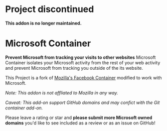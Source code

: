 # Project discontinued
**This addon is no longer maintained.**

# Microsoft Container

**Prevent Microsoft from tracking your visits to other websites**
Microsoft Container isolates your Microsoft activity from the rest of your web activity and prevent Microsoft from tracking you outside of the its website.

This Project is a fork of [Mozilla's Facebook Container](https://addons.mozilla.org/firefox/addon/facebook-container/) modified to work with Microsoft.

*Note: This addon is not affliated to Mozilla in any way.*

*Caveat: This add-on support GitHub domains and may confict with the Git container add-on.*

Please leave a rating or star and **please submit more Microsoft owned domains** you'd like to see included as a review or as an issue on GitHub!
